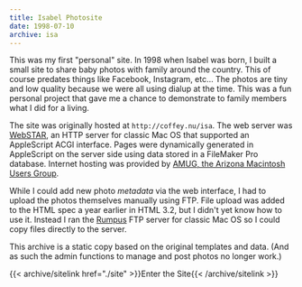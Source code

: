 ```yaml
---
title: Isabel Photosite
date: 1998-07-10
archive: isa
---
```


This was my first "personal" site. In 1998 when Isabel was born, I built a small site to share baby photos with family around the country. This of course predates things like Facebook, Instagram, etc… The photos are tiny and low quality because we were all using dialup at the time. This was a fun personal project that gave me a chance to demonstrate to family members what I did for a living.

The site was originally hosted at `http://coffey.nu/isa`. The web server was [WebSTAR][webstar], an HTTP server for classic Mac OS that supported an AppleScript ACGI interface. Pages were dynamically generated in AppleScript on the server side using data stored in a FileMaker Pro database. Internet hosting was provided by [AMUG, the Arizona Macintosh Users Group][amug].

While I could add new photo *metadata* via the web interface, I had to upload the photos themselves manually using FTP. File upload was added to the HTML spec a year earlier in HTML 3.2, but I didn't yet know how to use it. Instead I ran the [Rumpus][rumpus] FTP server for classic Mac OS so I could copy files directly to the server.

This archive is a static copy based on the original templates and data. (And as such the admin functions to manage and post photos no longer work.)

{{< archive/sitelink href="./site" >}}Enter the Site{{< /archive/sitelink >}}

[webstar]: https://en.wikipedia.org/wiki/WebSTAR
[rumpus]: https://www.maxum.com/Rumpus/
[amug]: https://amug.org